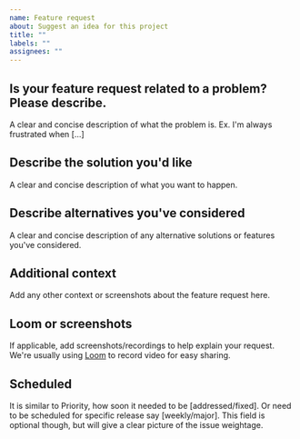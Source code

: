 ```yaml
---
name: Feature request
about: Suggest an idea for this project
title: ""
labels: ""
assignees: ""
---
```


## Is your feature request related to a problem? Please describe.

A clear and concise description of what the problem is. Ex. I'm always frustrated when [...]

## Describe the solution you'd like

A clear and concise description of what you want to happen.

## Describe alternatives you've considered

A clear and concise description of any alternative solutions or features you've considered.

## Additional context

Add any other context or screenshots about the feature request here.

## Loom or screenshots

If applicable, add screenshots/recordings to help explain your request.
We're usually using [Loom](https://www.loom.com/) to record video for easy sharing.

## Scheduled

It is similar to Priority, how soon it needed to be [addressed/fixed].
Or need to be scheduled for specific release say [weekly/major].
This field is optional though, but will give a clear picture of the issue weightage.
